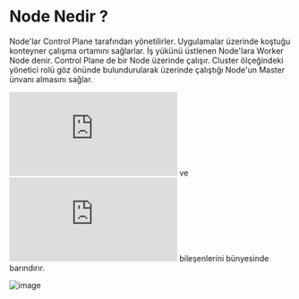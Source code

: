 
# Node Nedir ?

Node'lar Control Plane tarafından yönetilirler. Uygulamalar üzerinde koştuğu konteyner çalışma ortamını sağlarlar. İş yükünü üstlenen Node'lara Worker Node denir. Control Plane de bir Node üzerinde çalışır. Cluster ölçeğindeki yönetici rolü göz önünde bulundurularak üzerinde çalıştığı Node'un Master ünvanı almasını sağlar. 

![kubelet](https://github.com/hae-shin/kubernetes-cluster/blob/main/d%C3%B6k%C3%BCmanlar/kubelet.md) ve ![kubeproxy](https://github.com/hae-shin/kubernetes-cluster/blob/main/d%C3%B6k%C3%BCmanlar/kube-proxy.md) bileşenlerini bünyesinde barındırır.



![image](https://user-images.githubusercontent.com/116150600/202446806-18d1cf19-1d86-4ddf-83e8-5991497dc914.png)
